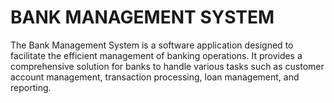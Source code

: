 # BANK MANAGEMENT SYSTEM

The Bank Management System is a software application designed to facilitate the efficient management of banking operations. It provides a comprehensive solution for banks to handle various tasks such as customer 
account management, transaction processing, loan management, and reporting.

